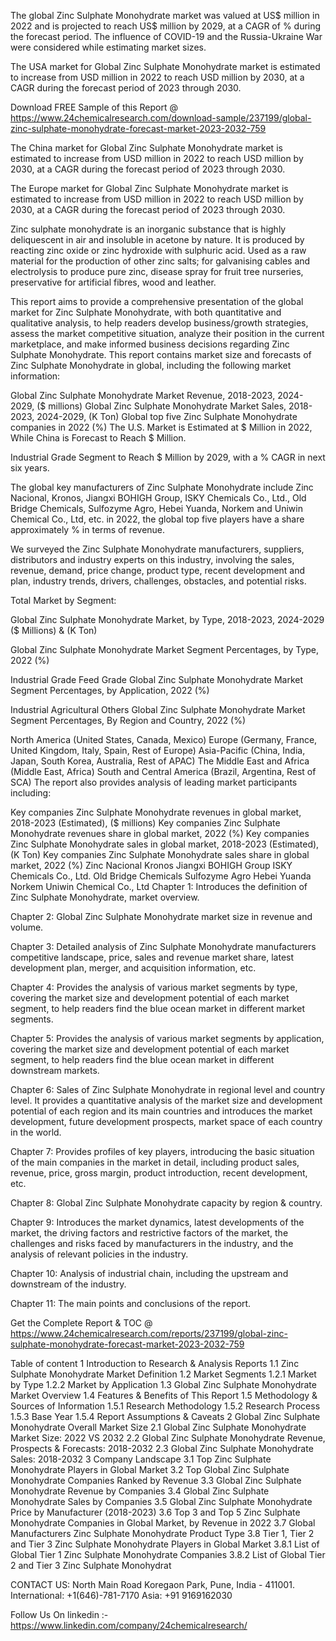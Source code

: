 The global Zinc Sulphate Monohydrate market was valued at US$ million in 2022 and is projected to reach US$ million by 2029, at a CAGR of % during the forecast period. The influence of COVID-19 and the Russia-Ukraine War were considered while estimating market sizes.

The USA market for Global Zinc Sulphate Monohydrate market is estimated to increase from USD million in 2022 to reach USD million by 2030, at a CAGR during the forecast period of 2023 through 2030.

Download FREE Sample of this Report @ https://www.24chemicalresearch.com/download-sample/237199/global-zinc-sulphate-monohydrate-forecast-market-2023-2032-759

The China market for Global Zinc Sulphate Monohydrate market is estimated to increase from USD million in 2022 to reach USD million by 2030, at a CAGR during the forecast period of 2023 through 2030.

The Europe market for Global Zinc Sulphate Monohydrate  market is estimated to increase from USD million in 2022 to reach USD million by 2030, at a CAGR during the forecast period of 2023 through 2030.

Zinc sulphate monohydrate is an inorganic substance that is highly deliquescent in air and insoluble in acetone by nature. It is produced by reacting zinc oxide or zinc hydroxide with sulphuric acid. Used as a raw material for the production of other zinc salts; for galvanising cables and electrolysis to produce pure zinc, disease spray for fruit tree nurseries, preservative for artificial fibres, wood and leather.

This report aims to provide a comprehensive presentation of the global market for Zinc Sulphate Monohydrate, with both quantitative and qualitative analysis, to help readers develop business/growth strategies, assess the market competitive situation, analyze their position in the current marketplace, and make informed business decisions regarding Zinc Sulphate Monohydrate. This report contains market size and forecasts of Zinc Sulphate Monohydrate in global, including the following market information:

Global Zinc Sulphate Monohydrate Market Revenue, 2018-2023, 2024-2029, ($ millions)
Global Zinc Sulphate Monohydrate Market Sales, 2018-2023, 2024-2029, (K Ton)
Global top five Zinc Sulphate Monohydrate companies in 2022 (%)
The U.S. Market is Estimated at $ Million in 2022, While China is Forecast to Reach $ Million.

Industrial Grade Segment to Reach $ Million by 2029, with a % CAGR in next six years.

The global key manufacturers of Zinc Sulphate Monohydrate include Zinc Nacional, Kronos, Jiangxi BOHIGH Group, ISKY Chemicals Co., Ltd., Old Bridge Chemicals, Sulfozyme Agro, Hebei Yuanda, Norkem and Uniwin Chemical Co., Ltd, etc. in 2022, the global top five players have a share approximately % in terms of revenue.

We surveyed the Zinc Sulphate Monohydrate manufacturers, suppliers, distributors and industry experts on this industry, involving the sales, revenue, demand, price change, product type, recent development and plan, industry trends, drivers, challenges, obstacles, and potential risks.

Total Market by Segment:

Global Zinc Sulphate Monohydrate Market, by Type, 2018-2023, 2024-2029 ($ Millions) & (K Ton)

Global Zinc Sulphate Monohydrate Market Segment Percentages, by Type, 2022 (%)

Industrial Grade
Feed Grade
Global Zinc Sulphate Monohydrate Market Segment Percentages, by Application, 2022 (%)

Industrial
Agricultural
Others
Global Zinc Sulphate Monohydrate Market Segment Percentages, By Region and Country, 2022 (%)

North America (United States, Canada, Mexico)
Europe (Germany, France, United Kingdom, Italy, Spain, Rest of Europe)
Asia-Pacific (China, India, Japan, South Korea, Australia, Rest of APAC)
The Middle East and Africa (Middle East, Africa)
South and Central America (Brazil, Argentina, Rest of SCA)
The report also provides analysis of leading market participants including:

Key companies Zinc Sulphate Monohydrate revenues in global market, 2018-2023 (Estimated), ($ millions)
Key companies Zinc Sulphate Monohydrate revenues share in global market, 2022 (%)
Key companies Zinc Sulphate Monohydrate sales in global market, 2018-2023 (Estimated), (K Ton)
Key companies Zinc Sulphate Monohydrate sales share in global market, 2022 (%)
Zinc Nacional
Kronos
Jiangxi BOHIGH Group
ISKY Chemicals Co., Ltd.
Old Bridge Chemicals
Sulfozyme Agro
Hebei Yuanda
Norkem
Uniwin Chemical Co., Ltd
Chapter 1: Introduces the definition of Zinc Sulphate Monohydrate, market overview.

Chapter 2: Global Zinc Sulphate Monohydrate market size in revenue and volume.

Chapter 3: Detailed analysis of Zinc Sulphate Monohydrate manufacturers competitive landscape, price, sales and revenue market share, latest development plan, merger, and acquisition information, etc.

Chapter 4: Provides the analysis of various market segments by type, covering the market size and development potential of each market segment, to help readers find the blue ocean market in different market segments.

Chapter 5: Provides the analysis of various market segments by application, covering the market size and development potential of each market segment, to help readers find the blue ocean market in different downstream markets.

Chapter 6: Sales of Zinc Sulphate Monohydrate in regional level and country level. It provides a quantitative analysis of the market size and development potential of each region and its main countries and introduces the market development, future development prospects, market space of each country in the world.

Chapter 7: Provides profiles of key players, introducing the basic situation of the main companies in the market in detail, including product sales, revenue, price, gross margin, product introduction, recent development, etc.

Chapter 8: Global Zinc Sulphate Monohydrate capacity by region & country.

Chapter 9: Introduces the market dynamics, latest developments of the market, the driving factors and restrictive factors of the market, the challenges and risks faced by manufacturers in the industry, and the analysis of relevant policies in the industry.

Chapter 10: Analysis of industrial chain, including the upstream and downstream of the industry.

Chapter 11: The main points and conclusions of the report.

Get the Complete Report & TOC @ https://www.24chemicalresearch.com/reports/237199/global-zinc-sulphate-monohydrate-forecast-market-2023-2032-759

Table of content
1 Introduction to Research & Analysis Reports
1.1 Zinc Sulphate Monohydrate Market Definition
1.2 Market Segments
1.2.1 Market by Type
1.2.2 Market by Application
1.3 Global Zinc Sulphate Monohydrate Market Overview
1.4 Features & Benefits of This Report
1.5 Methodology & Sources of Information
1.5.1 Research Methodology
1.5.2 Research Process
1.5.3 Base Year
1.5.4 Report Assumptions & Caveats
2 Global Zinc Sulphate Monohydrate Overall Market Size
2.1 Global Zinc Sulphate Monohydrate Market Size: 2022 VS 2032
2.2 Global Zinc Sulphate Monohydrate Revenue, Prospects & Forecasts: 2018-2032
2.3 Global Zinc Sulphate Monohydrate Sales: 2018-2032
3 Company Landscape
3.1 Top Zinc Sulphate Monohydrate Players in Global Market
3.2 Top Global Zinc Sulphate Monohydrate Companies Ranked by Revenue
3.3 Global Zinc Sulphate Monohydrate Revenue by Companies
3.4 Global Zinc Sulphate Monohydrate Sales by Companies
3.5 Global Zinc Sulphate Monohydrate Price by Manufacturer (2018-2023)
3.6 Top 3 and Top 5 Zinc Sulphate Monohydrate Companies in Global Market, by Revenue in 2022
3.7 Global Manufacturers Zinc Sulphate Monohydrate Product Type
3.8 Tier 1, Tier 2 and Tier 3 Zinc Sulphate Monohydrate Players in Global Market
3.8.1 List of Global Tier 1 Zinc Sulphate Monohydrate Companies
3.8.2 List of Global Tier 2 and Tier 3 Zinc Sulphate Monohydrat

CONTACT US:
North Main Road Koregaon Park, Pune, India - 411001.
International: +1(646)-781-7170
Asia: +91 9169162030

Follow Us On linkedin :- https://www.linkedin.com/company/24chemicalresearch/

